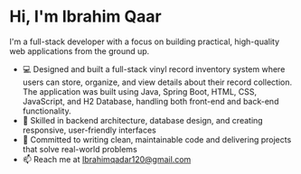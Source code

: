 # Hi, I'm Ibrahim Qaar

I'm a full-stack developer with a focus on building practical, high-quality web applications from the ground up.

- 💻 Designed and built a full-stack vinyl record inventory system where users can store, organize, and view details about their record collection.  
  The application was built using Java, Spring Boot, HTML, CSS, JavaScript, and H2 Database, handling both front-end and back-end functionality.
- 🧩 Skilled in backend architecture, database design, and creating responsive, user-friendly interfaces
- 🚀 Committed to writing clean, maintainable code and delivering projects that solve real-world problems
- 📫 Reach me at Ibrahimqadar120@gmail.com
